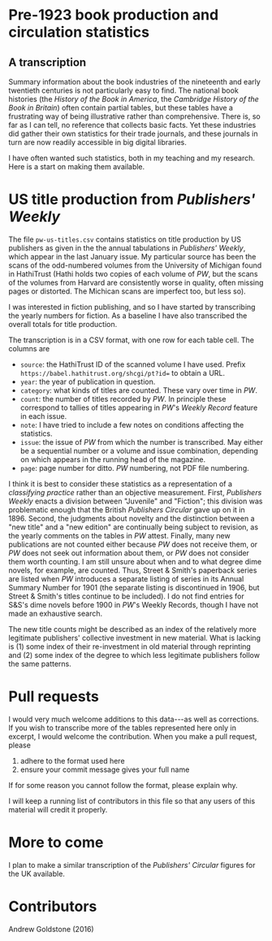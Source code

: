 
# Pre-1923 book production and circulation statistics

## A transcription

Summary information about the book industries of the nineteenth and early twentieth centuries is not particularly easy to find. The national book histories (the *History of the Book in America*, the *Cambridge History of the Book in Britain*) often contain partial tables, but these tables have a frustrating way of being illustrative rather than comprehensive. There is, so far as I can tell, no reference that collects basic facts. Yet these industries did gather their own statistics for their trade journals, and these journals in turn are now readily accessible in big digital libraries.

I have often wanted such statistics, both in my teaching and my research. Here is a start on making them available.

# US title production from *Publishers' Weekly*

The file `pw-us-titles.csv` contains statistics on title production by US publishers as given in the the annual tabulations in *Publishers' Weekly*, which appear in the last January issue. My particular source has been the scans of the odd-numbered volumes from the University of Michigan found in HathiTrust (Hathi holds two copies of each volume of *PW*, but the scans of the volumes from Harvard are consistently worse in quality, often missing pages or distorted. The Michican scans are imperfect too, but less so).

I was interested in fiction publishing, and so I have started by transcribing the yearly numbers for fiction. As a baseline I have also transcribed the overall totals for title production.

The transcription is in a CSV format, with one row for each table cell. The columns are

- `source`: the HathiTrust ID of the scanned volume I have used. Prefix `https://babel.hathitrust.org/shcgi/pt?id=` to obtain a URL.
- `year`: the year of publication in question.
- `category`: what kinds of titles are counted. These vary over time in *PW*.
- `count`: the number of titles recorded by *PW*. In principle these correspond to tallies of titles appearing in *PW*'s *Weekly Record* feature in each issue.
- `note`: I have tried to include a few notes on conditions affecting the statistics.
- `issue`: the issue of *PW* from which the number is transcribed. May either be a sequential number or a volume and issue combination, depending on which appears in the running head of the magazine.
- `page`: page number for ditto. *PW* numbering, not PDF file numbering.

I think it is best to consider these statistics as a representation of a *classifying practice* rather than an objective measurement. First, *Publishers Weekly* enacts a division between "Juvenile" and "Fiction"; this division was problematic enough that the British *Publishers Circular* gave up on it in 1896. Second, the judgments about novelty and the distinction between a "new title" and a "new edition" are continually being subject to revision, as the yearly comments on the tables in *PW* attest. Finally, many new publications are not counted either because *PW* does not receive them, or *PW* does not seek out information about them, or *PW* does not consider them worth counting. I am still unsure about when and to what degree dime novels, for example, are counted. Thus, Street & Smith's paperback series are listed when *PW* introduces a separate listing of series in its Annual Summary Number for 1901 (the separate listing is discontinued in 1906, but Street & Smith's titles continue to be included). I do not find entries for S&S's dime novels before 1900 in *PW*'s Weekly Records, though I have not made an exhaustive search.

The new title counts might be described as an index of the relatively more legitimate publishers' collective investment in new material. What is lacking is (1) some index of their re-investment in old material through reprinting and (2) some index of the degree to which less legitimate publishers follow the same patterns.


# Pull requests

I would very much welcome additions to this data---as well as corrections. If you wish to transcribe more of the tables represented here only in excerpt, I would welcome the contribution. When you make a pull request, please

1. adhere to the format used here
2. ensure your commit message gives your full name

If for some reason you cannot follow the format, please explain why.

I will keep a running list of contributors in this file so that any users of this material will credit it properly.

# More to come

I plan to make a similar transcription of the *Publishers' Circular* figures for the UK available.

# Contributors

Andrew Goldstone (2016)
